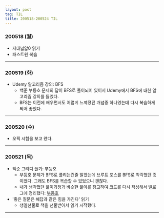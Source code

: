 ```yaml
---
layout: post
tag: TIL
title: 200518-200524 TIL
---
```

### 200518 (월)
- 지대넓얇0 읽기
- 패스트원 복습

---

### 200519 (화)
- Udemy 알고리즘 강의: BFS
  - 백준 부등호 문제의 답이 BFS로 풀이되어 있어서 Udemy에서 BFS에 대한 알고리즘 강의를 들었다.
  - BFS는 이전에 배우면서도 어렵게 느껴졌던 개념중 하나였는데 다시 복습하게되어 좋았다. 
  
---

### 200520 (수)
- 오픽 시험을 보고 왔다.

---

### 200521 (목)
- 백준 그리디 풀기: 부등호
  - 부등호 문제가 BFS로 풀리는건줄 알았는데 브루트 포스를 BFS로 착각했던 것이었다. 그래도 BFS를 복습할 수 있었으니 괜찮다.
  - 내가 생각했던 풀이과정과 비슷한 풀이를 참고하여 코드를 다시 작성해서 벨로그에 정리했다: [부등호](https://velog.io/@langssi/%EB%B0%B1%EC%A4%80-2529-%EB%B6%80%EB%93%B1%ED%98%B8)
- '좋은 질문은 해답과 같은 힘을 가진다' 읽기
  - 생일선물로 책을 선물받아서 읽기 시작했다.
  
---

